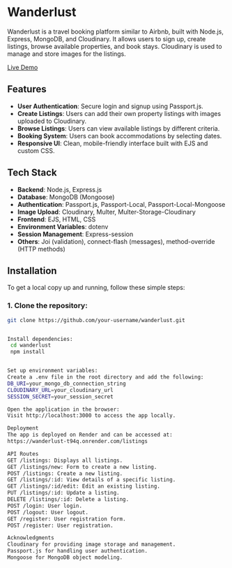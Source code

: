 # Wanderlust

Wanderlust is a travel booking platform similar to Airbnb, built with Node.js, Express, MongoDB, and Cloudinary. It allows users to sign up, create listings, browse available properties, and book stays. Cloudinary is used to manage and store images for the listings.

[Live Demo](https://wanderlust-t94q.onrender.com/listings)

## Features

- **User Authentication**: Secure login and signup using Passport.js.
- **Create Listings**: Users can add their own property listings with images uploaded to Cloudinary.
- **Browse Listings**: Users can view available listings by different criteria.
- **Booking System**: Users can book accommodations by selecting dates.
- **Responsive UI**: Clean, mobile-friendly interface built with EJS and custom CSS.

## Tech Stack

- **Backend**: Node.js, Express.js
- **Database**: MongoDB (Mongoose)
- **Authentication**: Passport.js, Passport-Local, Passport-Local-Mongoose
- **Image Upload**: Cloudinary, Multer, Multer-Storage-Cloudinary
- **Frontend**: EJS, HTML, CSS
- **Environment Variables**: dotenv
- **Session Management**: Express-session
- **Others**: Joi (validation), connect-flash (messages), method-override (HTTP methods)

## Installation

To get a local copy up and running, follow these simple steps:

### 1. Clone the repository:
```bash
git clone https://github.com/your-username/wanderlust.git


Install dependencies:
 cd wanderlust
 npm install


Set up environment variables:
Create a .env file in the root directory and add the following:
DB_URI=your_mongo_db_connection_string
CLOUDINARY_URL=your_cloudinary_url
SESSION_SECRET=your_session_secret

Open the application in the browser:
Visit http://localhost:3000 to access the app locally.

Deployment
The app is deployed on Render and can be accessed at:
https://wanderlust-t94q.onrender.com/listings

API Routes
GET /listings: Displays all listings.
GET /listings/new: Form to create a new listing.
POST /listings: Create a new listing.
GET /listings/:id: View details of a specific listing.
GET /listings/:id/edit: Edit an existing listing.
PUT /listings/:id: Update a listing.
DELETE /listings/:id: Delete a listing.
POST /login: User login.
POST /logout: User logout.
GET /register: User registration form.
POST /register: User registration.

Acknowledgments
Cloudinary for providing image storage and management.
Passport.js for handling user authentication.
Mongoose for MongoDB object modeling.
